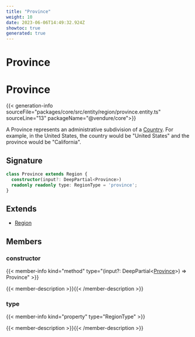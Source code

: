 ```yaml
---
title: "Province"
weight: 10
date: 2023-06-06T14:49:32.924Z
showtoc: true
generated: true
---
```

<!-- This file was generated from the Vendure source. Do not modify. Instead, re-run the "docs:build" script -->

# Province
<div class="symbol">


# Province

{{< generation-info sourceFile="packages/core/src/entity/region/province.entity.ts" sourceLine="13" packageName="@vendure/core">}}

A Province represents an administrative subdivision of a <a href='/typescript-api/entities/country#country'>Country</a>. For example, in the
United States, the country would be "United States" and the province would be "California".

## Signature

```TypeScript
class Province extends Region {
  constructor(input?: DeepPartial<Province>)
  readonly readonly type: RegionType = 'province';
}
```
## Extends

 * <a href='/typescript-api/entities/region#region'>Region</a>


## Members

### constructor

{{< member-info kind="method" type="(input?: DeepPartial&#60;<a href='/typescript-api/entities/province#province'>Province</a>&#62;) => Province"  >}}

{{< member-description >}}{{< /member-description >}}

### type

{{< member-info kind="property" type="RegionType"  >}}

{{< member-description >}}{{< /member-description >}}


</div>
